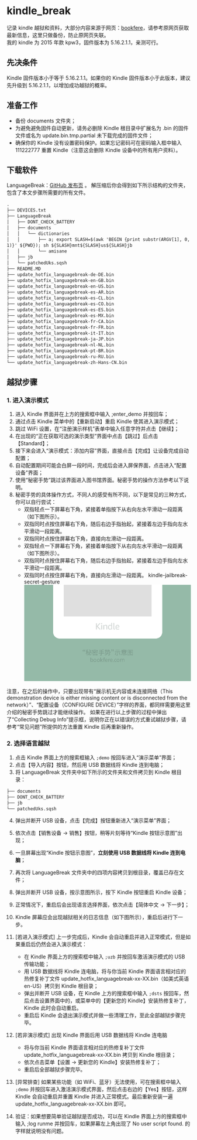 # kindle_break
记录 kindle 越狱和资料，大部分内容来源于网页：[bookfere](https://bookfere.com/post/1075.html)，请参考原网页获取最新信息，这里只做备份，防止原网页失联。  
我的 kindle 为 2015 年款 kpw3，固件版本为 5.16.2.1.1，亲测可行。

## 先决条件
Kindle 固件版本小于等于 5.16.2.1.1。如果你的 Kindle 固件版本小于此版本，建议先升级到 5.16.2.1.1，以增加成功越狱的概率。

## 准备工作
- 备份 documents 文件夹；
- 为避免避免固件自动更新，请务必删除 Kindle 根目录中扩展名为 .bin 的固件文件或名为 update.bin.tmp.partial 未下载完成的固件文件；
- 确保你的 Kindle 没有设置密码保护。如果忘记密码可在密码输入框中输入 111222777 重置 Kindle（注意这会删除 Kindle 设备中的所有用户资料）。

## 下载软件
LanguageBreak：[GitHub 发布页](https://github.com/notmarek/LanguageBreak/releases) 。
解压缩后你会得到如下所示结构的文件夹，包含了本文步骤所需要的所有文件。
```
.
├── DEVICES.txt
├── LanguageBreak
│   ├── DONT_CHECK_BATTERY
│   ├── documents
│   │   └── dictionaries
│   │       ├── a; export SLASH=$(awk 'BEGIN {print substr(ARGV[1], 0, 1)}' ${PWD}); sh ${SLASH}mnt${SLASH}us${SLASH}jb
│   │       └── amisane
│   ├── jb
│   └── patchedUks.sqsh
├── README.MD
├── update_hotfix_languagebreak-de-DE.bin
├── update_hotfix_languagebreak-en-GB.bin
├── update_hotfix_languagebreak-en-US.bin
├── update_hotfix_languagebreak-es-AR.bin
├── update_hotfix_languagebreak-es-CL.bin
├── update_hotfix_languagebreak-es-CO.bin
├── update_hotfix_languagebreak-es-ES.bin
├── update_hotfix_languagebreak-es-MX.bin
├── update_hotfix_languagebreak-fr-CA.bin
├── update_hotfix_languagebreak-fr-FR.bin
├── update_hotfix_languagebreak-it-IT.bin
├── update_hotfix_languagebreak-ja-JP.bin
├── update_hotfix_languagebreak-nl-NL.bin
├── update_hotfix_languagebreak-pt-BR.bin
├── update_hotfix_languagebreak-ru-RU.bin
└── update_hotfix_languagebreak-zh-Hans-CN.bin
```
## 越狱步骤
### 1. 进入演示模式
1. 进入 Kindle 界面并在上方的搜索框中输入 ;enter_demo 并按回车；
2. 通过点击 Kindle 菜单中的【重新启动】重启 Kindle 使其进入演示模式；
3. 跳过 WiFi 设置，在“注册演示样机”表单中输入任意字符并点击【继续】；
4. 在出现的“正在获取可选的演示类型”界面中点击【跳过】后点击【Standard】；
5. 接下来会进入“演示模式：添加内容”界面，直接点击【完成】让设备完成自动配置；
6. 自动配置期间可能会白屏一段时间，完成后会进入屏保界面，点击进入“配置设备”界面；
7. 使用“秘密手势”跳过该界面进入图书馆界面。秘密手势的操作方法参考以下说明。
8. 秘密手势的具体操作方式，不同人的感受有所不同，以下是常见的三种方式，你可以自行尝试：
   - 双指轻点一下屏幕右下角，紧接着单指按下从右向左水平滑动一段距离（如下图所示）。
   - 双指同时点按住屏幕右下角，随后右边手指抬起，紧接着左边手指向左水平滑动一段距离。
   - 双指同时点按住屏幕右下角，直接向左滑动一段距离。
   - 双指轻点一下屏幕右下角，紧接着单指按下从右向左水平滑动一段距离（如下图所示）。
   - 双指同时点按住屏幕右下角，随后右边手指抬起，紧接着左边手指向左水平滑动一段距离。
   - 双指同时点按住屏幕右下角，直接向左滑动一段距离。
kindle-jailbreak-secret-gesture
![操作手势](kindle-jailbreak-secret-gesture.gif "操作手势")

注意，在之后的操作中，只要出现带有“展示机无内容或未连接网络（This demonstration device is either missing content or is disconnected from the network）”、“配置设备（CONFIGURE DEVICE）”字样的界面，都同样需要用这里介绍的秘密手势跳过才能继续操作。
如果在进行以上步骤的过程中弹出了“Collecting Debug Info”提示框，说明你正在以错误的方式重试越狱步骤，请参考“常见问题”所提供的方法重置 Kindle 后再重新操作。

### 2. 选择语言越狱
1. 点击 Kindle 界面上方的搜索框输入 ```;demo``` 按回车进入“演示菜单”界面；
2. 点击【导入内容】按钮，然后用 USB 数据线将 Kindle 连到电脑；
3. 将 LanguageBreak 文件夹中如下所示的文件夹和文件拷贝到 Kindle 根目录：
```
├── documents
├── DONT_CHECK_BATTERY
├── jb
└── patchedUks.sqsh
```
4. 弹出并断开 USB 设备，点击【完成】按钮重新进入“演示菜单”界面；
5. 依次点击【销售设备 → 销售】按钮，稍等片刻等待“Kindle 按钮示意图”出现；
6. 一旦屏幕出现“Kindle 按钮示意图”，**立刻使用 USB 数据线将 Kindle 连到电脑**；
7. 再次将 LanguageBreak 文件夹中的四项内容拷贝到根目录，覆盖已存在文件；
8. 弹出并断开 USB 设备，按示意图所示，按下 Kindle 按钮重启 Kindle 设备；
9. 正常情况下，重启后会出现语言选择界面，依次点击【简体中文 → 下一步】；
10. Kindle 屏幕应会出现越狱相关的日志信息（如下图所示），重启后进行下一步。

11. [若进入演示模式] 上一步完成后，Kindle 会自动重启并进入正常模式，但是如果重启后仍然会进入演示模式：
    - 在 Kindle 界面上方的搜索框中输入 ```;uzb``` 并按回车激活演示模式的 USB 传输功能；
    - 用 USB 数据线将 Kindle 连电脑，将与你当前 Kindle 界面语言相对应的热修复补丁文件 update_hotfix_languagebreak-xx-XX.bin（如美式英语 en-US）拷贝到 Kindle 根目录；
    - 弹出并断开 USB 设备，在 Kindle 上方的搜索框中输入 ```;dsts``` 按回车，然后点击设置界面中的，或菜单中的【更新您的 Kindle】安装热修复补丁，Kindle 此时会自动重启。
    - 重启后 Kindle 会退出演示模式并做一些清理工作，至此全部越狱步骤完毕。
12. [若非演示模式] 出现 Kindle 界面后用 USB 数据线将 Kindle 连电脑
    - 将与你当前 Kindle 界面语言相对应的热修复补丁文件 update_hotfix_languagebreak-xx-XX.bin 拷贝到 Kindle 根目录；
    - 依次点击菜单【设置 → 更新您的 Kindle】安装热修复补丁；
    - 重启后全部越狱步骤完毕。
14. [异常排查] 如果某些功能（如 WiFi、蓝牙）无法使用，可在搜索框中输入 ```;demo``` 并按回车进入激活演示模式界面，然后点击右边的【Yes】按钮，这样 Kindle 会自动重启并重置 Kindle 并进入正常模式。最后重新安装一遍 update_hotfix_languagebreak-xx-XX.bin 即可。
15. 验证：如果想要简单验证越狱是否成功，可以在 Kindle 界面上方的搜索框中输入 ;log runme 并按回车，如果屏幕左上角出现了 No user script found. 的字样就说明没有问题。
